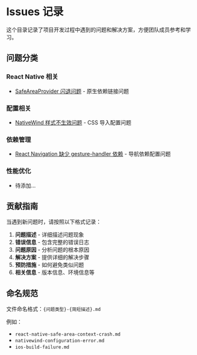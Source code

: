 # Issues 记录

这个目录记录了项目开发过程中遇到的问题和解决方案，方便团队成员参考和学习。

## 问题分类

### React Native 相关
- [SafeAreaProvider 闪退问题](./react-native-safe-area-context-crash.md) - 原生依赖链接问题

### 配置相关
- [NativeWind 样式不生效问题](./nativewind-styles-not-working.md) - CSS 导入配置问题

### 依赖管理
- [React Navigation 缺少 gesture-handler 依赖](./react-navigation-gesture-handler-missing.md) - 导航依赖配置问题

### 性能优化
- 待添加...

## 贡献指南

当遇到新问题时，请按照以下格式记录：

1. **问题描述** - 详细描述问题现象
2. **错误信息** - 包含完整的错误日志
3. **问题原因** - 分析问题的根本原因
4. **解决方案** - 提供详细的解决步骤
5. **预防措施** - 如何避免类似问题
6. **相关信息** - 版本信息、环境信息等

## 命名规范

文件命名格式：`{问题类型}-{简短描述}.md`

例如：
- `react-native-safe-area-context-crash.md`
- `nativewind-configuration-error.md`
- `ios-build-failure.md`